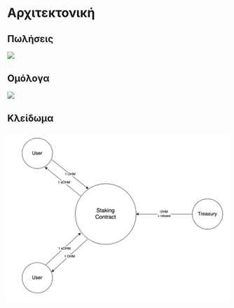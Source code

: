 # Αρχιτεκτονική

## **Πωλήσεις**

![](https://docs.olympusdao.finance/\~/files/v0/b/gitbook-28427.appspot.com/o/assets%2F-MV4hwONledQK5nEDaUc%2F-MV4i-z3ha2mSACt8QZb%2F-MVA2Zlbqcc7GXc0Lf83%2Fimage.png?alt=media\&token=3dce35f3-bfa5-401c-857f-799ef38ef127)

## **Ομόλογα**

![](https://docs.olympusdao.finance/\~/files/v0/b/gitbook-28427.appspot.com/o/assets%2F-MV4hwONledQK5nEDaUc%2F-MV4i-z3ha2mSACt8QZb%2F-MVA3yum0jyw8iJsdQwP%2Fimage.png?alt=media\&token=6fcb32c9-ec07-48f6-b49f-dc3ff4b74fd8)

## **Κλείδωμα**

![](<../.gitbook/assets/image (11) (1).png>)
